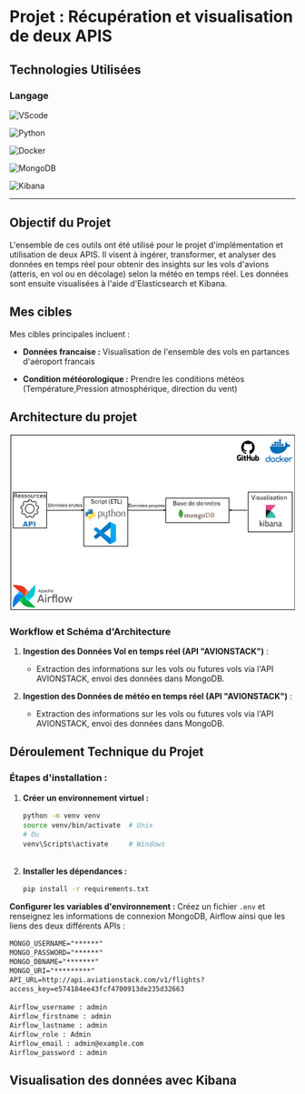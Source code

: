 # Projet : Récupération et visualisation de deux APIS

## Technologies Utilisées

### Langage

![VScode](https://img.shields.io/badge/VScode-1.95-blue?logo=VScode&logoColor=white)

![Python](https://img.shields.io/badge/Python-3.13.00-blue?logo=python&logoColor=white)

![Docker](https://img.shields.io/badge/Docker-27.3.1-blue?logo=docker&logoColor=white)

![MongoDB](https://img.shields.io/badge/MongoDB-7.0.5-green?logo=mongodb&logoColor=white)

![Kibana](https://img.shields.io/badge/Kibana-8.15.3-orange?logo=kibana&logoColor=white)

---

## Objectif du Projet

L'ensemble de ces outils ont été utilisé pour le projet d'implémentation et utilisation de deux APIS. Il visent à ingérer, transformer, et analyser des données en temps réel pour obtenir des insights sur les vols d'avions (atteris, en vol ou en décolage) selon la météo en temps réel. Les données sont ensuite visualisées à l'aide d'Elasticsearch et Kibana.

##  Mes cibles

Mes cibles principales incluent :

- **Données francaise :** Visualisation de l'ensemble des vols en partances d'aéroport francais

- **Condition météorologique :** Prendre les conditions météos (Température,Pression atmosphérique, direction du vent)

## Architecture du projet 




![alt text](ArchitecturePipeline.png)

### Workflow et Schéma d'Architecture


1. **Ingestion des Données Vol en temps réel (API "AVIONSTACK")** :
   - Extraction des informations sur les vols ou futures vols via l'API AVIONSTACK, envoi des données dans MongoDB.

1. **Ingestion des Données de météo en temps réel (API "AVIONSTACK")** :
   - Extraction des informations sur les vols ou futures vols via l'API AVIONSTACK, envoi des données dans MongoDB.




## Déroulement Technique du Projet

### **Étapes d'installation :**


1. **Créer un environnement virtuel :**
   ```bash
   python -m venv venv
   source venv/bin/activate  # Unix
   # Ou
   venv\Scripts\activate     # Windows
  
2. **Installer les dépendances :**
   ```bash
   pip install -r requirements.txt
   ```
**Configurer les variables d'environnement :**
   Créez un fichier `.env` et renseignez les informations de connexion MongoDB, Airflow ainsi que les liens des deux différents APIs  :
   ```env
MONGO_USERNAME="******"
MONGO_PASSWORD="******"
MONGO_DBNAME="*******"
MONGO_URI="*********"
API_URL=http://api.aviationstack.com/v1/flights?access_key=e574184ee43fcf4700913de235d32663

Airflow_username : admin
Airflow_firstname : admin
Airflow_lastname : admin
Airflow_role : Admin
Airflow_email : admin@example.com
Airflow_password : admin
   ```

## Visualisation des données avec Kibana